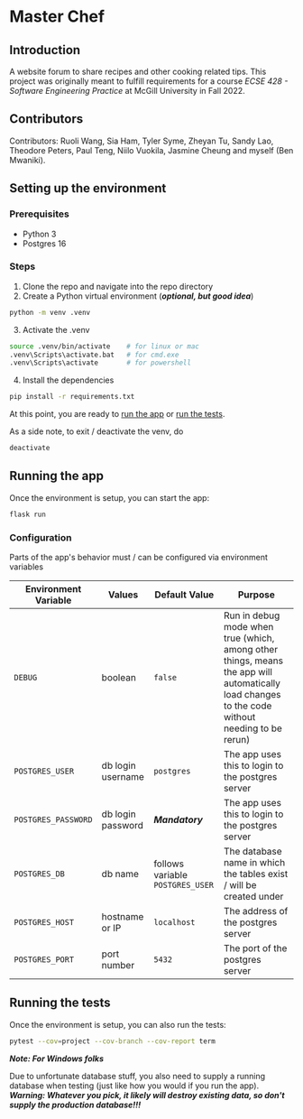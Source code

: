 # Master Chef
## Introduction
A website forum to share recipes and other cooking related tips. This project was originally meant to fulfill requirements for a course _ECSE 428 - Software Engineering Practice_ at McGill University in Fall 2022.

## Contributors
Contributors: Ruoli Wang, Sia Ham, Tyler Syme, Zheyan Tu, Sandy Lao, Theodore Peters, Paul Teng, Niilo Vuokila, Jasmine Cheung and myself (Ben Mwaniki). 

## Setting up the environment

### Prerequisites

*  Python 3
*  Postgres 16

### Steps

1.  Clone the repo and navigate into the repo directory
2.  Create a Python virtual environment (***optional, but good idea***)

```sh
python -m venv .venv
```

3.  Activate the .venv

```sh
source .venv/bin/activate    # for linux or mac
.venv\Scripts\activate.bat   # for cmd.exe
.venv\Scripts\activate       # for powershell
```

4.  Install the dependencies

```sh
pip install -r requirements.txt
```

At this point, you are ready to [run the app](#running-the-app) or [run the tests](#running-the-tests).

As a side note,
to exit / deactivate the venv, do

```sh
deactivate
```

## Running the app

Once the environment is setup, you can start the app:

```sh
flask run
```

### Configuration

Parts of the app's behavior must / can be configured via environment variables

| Environment Variable | Values | Default Value | Purpose |
|----------------------|--------|-----------|---------|
| `DEBUG` | boolean | `false` | Run in debug mode when true (which, among other things, means the app will automatically load changes to the code without needing to be rerun) |
| `POSTGRES_USER` | db login username | `postgres` | The app uses this to login to the postgres server |
| `POSTGRES_PASSWORD` | db login password | ***Mandatory*** | The app uses this to login to the postgres server |
| `POSTGRES_DB` | db name | follows variable `POSTGRES_USER` | The database name in which the tables exist / will be created under |
| `POSTGRES_HOST` | hostname or IP | `localhost` | The address of the postgres server |
| `POSTGRES_PORT` | port number | `5432` | The port of the postgres server |

## Running the tests

Once the environment is setup, you can also run the tests:

```sh
pytest --cov=project --cov-branch --cov-report term
```

***Note: For Windows folks***

Due to unfortunate database stuff, you also need to supply a running database when testing
(just like how you would if you run the app).
***Warning: Whatever you pick, it likely will destroy existing data, so don't supply the production database!!!***
